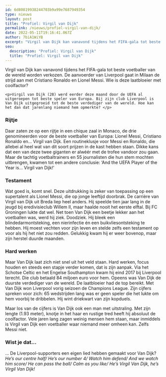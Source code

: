 ```yaml
---
id: 6d80819938244703b9a99e7687949354
type: nieuws
layout: post
title: "Profiel: Virgil van Dijk"
permalink: /nieuws/profiel-virgil-van-dijk/
date: 2022-05-11T19:16:41.067Z
author: 7biA1WiYB
excerpt: "Virgil van Dijk kan vanavond tijdens het FIFA-gala tot beste voetballer van de wereld worden verkozen. De aanvoerder van Liverpool gaat in Milaan de strijd aan met Cristiano Ronaldo en Lionel Messi. Wie is deze laatbloeier met coolfactor?  "
seo:
  description: "Profiel: Virgil van Dijk"
  title: "Profiel: Virgil van Dijk"
---
```

Virgil van Dijk kan vanavond tijdens het FIFA-gala tot beste voetballer van de wereld worden verkozen. De aanvoerder van Liverpool gaat in Milaan de strijd aan met Cristiano Ronaldo en Lionel Messi. Wie is deze laatbloeier met coolfactor?  

    <p>Virgil van Dijk (28) werd eerder deze maand door de UEFA al uitgeroepen tot beste speler van Europa. Bij zijn club Liverpool is Van Dijk uitgegroeid tot de beste verdediger van de wereld. Hoe kan het dan dat jarenlang niemand hem opmerkte? </p>
<h3>Rijtje</h3>
<p>Daar zaten ze op een rijtje in een chique zaal in Monaco, de drie genomineerden voor de beste voetballer van Europa: Lionel Messi, Cristiano Ronaldo en… Virgil van Dijk. Een routineklusje voor Messi en Ronaldo, die allebei al heel wat van dit soort prijzen in de kast hebben staan. Dikke kans dat een van deze twee giganten er alwéér met de trofee vandoor zou gaan. Maar de tachtig voetbaltrainers en 55 journalisten die hun stem mochten uitbrengen, kwamen tot een andere conclusie: ‘And the UEFA Player of the Year is… Virgil van Dijk!’ </p>
<h3>Testament</h3>
<p>Wat goed is, komt snel. Deze uitdrukking is zeker van toepassing op een supertalent als Lionel Messi, die op jonge leeftijd doorbrak. De carrière van Virgil van Dijk uit Breda liep heel anders. Hij speelde tien jaar lang in de jeugd bij eredivisieclub Willem II, maar haalde nooit het eerste elftal. Bij FC Groningen lukte dat wel. Net toen Van Dijk een beetje lekker aan het voetballen was, werd hij ziek. Doodziek. Hij bleek een blindedarmontsteking, een nierinfectie én een buikvliesontsteking te hebben. Hij moest vechten voor zijn leven en stelde zelfs een testament op voor als hij het niet zou redden. Gelukkig kwam hij er weer bovenop, maar zijn herstel duurde maanden.</p>
<h3>Hard werken</h3>
<p>Maar Van Dijk laat zich niet snel uit het veld staan. Hard werken, focus houden en steeds een stapje verder komen, dat is zijn aanpak. Via het Schotse Celtic en het Engelse Southampton kwam hij eind 2017 bij Liverpool terecht. Die club betaald 84 miljoen euro voor hem. Opeens was Van Dijk de duurste verdediger van de wereld. De laatbloeier had de top bereikt. Met Van Dijk won Liverpool vorig seizoen de Champions League. Zijn cijfers spreken voor zich: 65 wedstrijden lang was er geen speler die het lukte om hem voorbij te dribbelen. Hij wint driekwart van zijn kopduels.</p>
<p>Maar los van de cijfers is Van Dijk ook een man met uitstraling. Met zijn lengte (1.93 meter), knotje in het haar en rustige tred heeft hij absoluut de coolfactor. Vele jaren lang zagen weinig mensen hem staan, maar inmiddels is Virgil van Dijk een voetballer waar niemand meer omheen kan. Zelfs Messi niet.</p>
<h3>Wist je dat…</h3>
<p>… De Liverpool-supporters een eigen lied hebben gemaakt voor Van Dijk? <em>He’s our centre half/ He’s our number 4/ Watch him defend/ And we watch him score/ He can pass the ball/ Calm as you like/ He’s Virgil Van Dijk, he’s Virgil Van Dijk!</em></p>  
